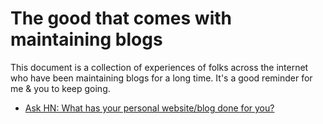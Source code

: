 # The good that comes with maintaining blogs



This document is a collection of experiences of folks across the internet who have been maintaining blogs for a long time. It's a good reminder for me & you to keep going.

- [Ask HN: What has your personal website/blog done for you?](https://news.ycombinator.com/item?id=35164819)